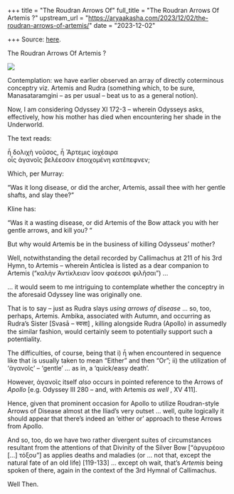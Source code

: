 +++
title = "The Roudran Arrows Of"
full_title = "The Roudran Arrows Of Artemis ?"
upstream_url = "https://aryaakasha.com/2023/12/02/the-roudran-arrows-of-artemis/"
date = "2023-12-02"

+++
Source: [here](https://aryaakasha.com/2023/12/02/the-roudran-arrows-of-artemis/).

The Roudran Arrows Of Artemis ?

![](https://aryaakasha.files.wordpress.com/2023/12/392954140_10168304823065574_7913709958508209140_n.jpg?w=596)

Contemplation: we have earlier observed an array of directly coterminous conceptry viz. Artemis and Rudra (something which, to be sure, Manasataramgini – as per usual – beat us to as a general notion).

Now, I am considering Odyssey XI 172-3 – wherein Odysseys asks, effectively, how his mother has died when encountering her shade in the Underworld.

The text reads:

ἦ δολιχὴ νοῦσος, ἦ Ἄρτεμις ἰοχέαιρα  
οἷς ἀγανοῖς βελέεσσιν ἐποιχομένη κατέπεφνεν;

Which, per Murray:

“Was it long disease, or did the archer, Artemis, assail thee with her gentle shafts, and slay thee?”

Kline has:

“Was it a wasting disease, or did Artemis of the Bow attack you with her gentle arrows, and kill you? “

But why would Artemis be in the business of killing Odysseus’ mother?

Well, notwithstanding the detail recorded by Callimachus at 211 of his 3rd Hymn, to Artemis – wherein Anticlea is listed as a dear companion to Artemis (“καλὴν Ἀντίκλειαν ἴσον φαέεσσι φιλῆσαι”) …

… it would seem to me intriguing to contemplate whether the conceptry in the aforesaid Odyssey line was originally one.

That is to say – just as Rudra slays *using arrows of disease* … so, too, perhaps, Artemis. Ambika, associated with Autumn, and occurring as Rudra’s Sister \[Svasā – स्वसा\] , killing alongside Rudra (Apollo) in assumedly the similar fashion, would certainly seem to potentially support such a potentiality.

The difficulties, of course, being that i) ἦ when encountered in sequence like that is usually taken to mean “Either” and then “Or”; ii) the utilization of ‘ἀγανοῖς’ – ‘gentle’ … as in, a ‘quick/easy death’.

However, ἀγανοῖς itself *also* occurs in pointed reference to the Arrows of *Apollo* \[e.g. Odyssey III 280 – and, with Artemis *as well* , XV 411\].

Hence, given that prominent occasion for Apollo to utilize Roudran-style Arrows of Disease almost at the Iliad’s very outset … well, quite logically it should appear that there’s indeed an ‘either or’ approach to these Arrows from Apollo.

And so, too, do we have two rather divergent suites of circumstances resultant from the attentions of that Divinity of the Silver Bow \[“ἀργυρέοιο \[…\] τόξου”\] as applies deaths and maladies (or … not that, except the natural fate of an old life) \[119-133\] … except oh wait, that’s *Artemis* being spoken of there, again in the context of the 3rd Hymnal of Callimachus.

Well Then.
